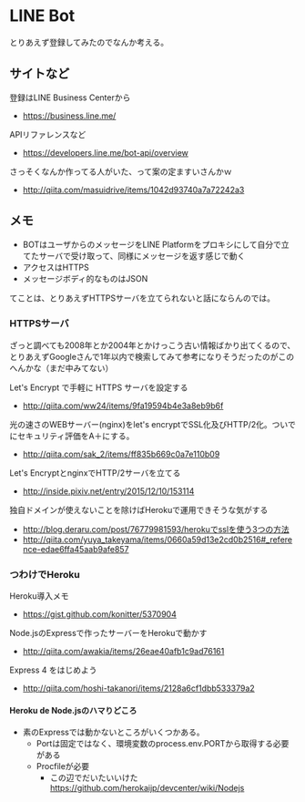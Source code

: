 # LINE Bot
とりあえず登録してみたのでなんか考える。

## サイトなど
登録はLINE Business Centerから
- https://business.line.me/

APIリファレンスなど
- https://developers.line.me/bot-api/overview

さっそくなんか作ってる人がいた、って案の定ますいさんかｗ
- http://qiita.com/masuidrive/items/1042d93740a7a72242a3




## メモ
- BOTはユーザからのメッセージをLINE Platformをプロキシにして自分で立てたサーバで受け取って、同様にメッセージを返す感じで動く
- アクセスはHTTPS
- メッセージボディ的なものはJSON

てことは、とりあえずHTTPSサーバを立てられないと話にならんのでは。

### HTTPSサーバ
ざっと調べても2008年とか2004年とかけっこう古い情報ばかり出てくるので、とりあえずGoogleさんで1年以内で検索してみて参考になりそうだったのがこのへんかな（まだ中みてない）

Let's Encrypt で手軽に HTTPS サーバを設定する
- http://qiita.com/ww24/items/9fa19594b4e3a8eb9b6f

光の速さのWEBサーバー(nginx)をlet's encryptでSSL化及びHTTP/2化。ついでにセキュリティ評価をA＋にする。
- http://qiita.com/sak_2/items/ff835b669c0a7e110b09

Let's EncryptとnginxでHTTP/2サーバを立てる
- http://inside.pixiv.net/entry/2015/12/10/153114

独自ドメインが使えないことを除けばHerokuで運用できそうな気がする
- http://blog.deraru.com/post/76779981593/herokuでsslを使う3つの方法
- http://qiita.com/yuya_takeyama/items/0660a59d13e2cd0b2516#_reference-edae6ffa45aab9afe857

### つわけでHeroku

Heroku導入メモ
- https://gist.github.com/konitter/5370904

Node.jsのExpressで作ったサーバーをHerokuで動かす
- http://qiita.com/awakia/items/26eae40afb1c9ad76161

Express 4 をはじめよう
- http://qiita.com/hoshi-takanori/items/2128a6cf1dbb533379a2

#### Heroku de Node.jsのハマりどころ
- 素のExpressでは動かないところがいくつかある。
  - Portは固定ではなく、環境変数のprocess.env.PORTから取得する必要がある
  - Procfileが必要
    - この辺でだいたいいけた https://github.com/herokaijp/devcenter/wiki/Nodejs

